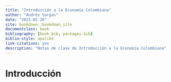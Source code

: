 ```yaml
--- 
title: "Introducción a la Economía Colombiana"
author: "Andrés Vargas"
date: "2021-02-26"
site: bookdown::bookdown_site
documentclass: book
bibliography: [book.bib, packages.bib]
biblio-style: apalike
link-citations: yes
description: "Notas de clase de Introducción a la Economía Colombiana"
---
```


# Introducción

